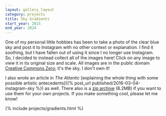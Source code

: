 ```yaml
---
layout: gallery_layout
category: projects
title: Sky Gradients
start_year: 2015
end_year: 2024
---
```

One of my personal little hobbies has been to take a photo of the clear blue sky and post it to Instagram with no other context or explanation. I find it soothing, but I have fallen out of using it since I no longer use Instagram. So, I decided to instead collect all of the images here! Click on any image to view it in its original size and scale. All images are in the public domain [Creative Commons Zero](https://creativecommons.org/public-domain/cc0/); it's the sky, I don't own it!

I also wrote an article in _The Atlantic_ [explaining the whole thing with some possible artistic antecedents]({% post_url published/2016-03-04-instagram-sky %}) as well. There also is a [zip archive](/static/images/projects/sky-gradients.zip) (8.2MB) if you want to use them for your own projects. If you make something cool, please let me know!

{% include projects/gradients.html %}
